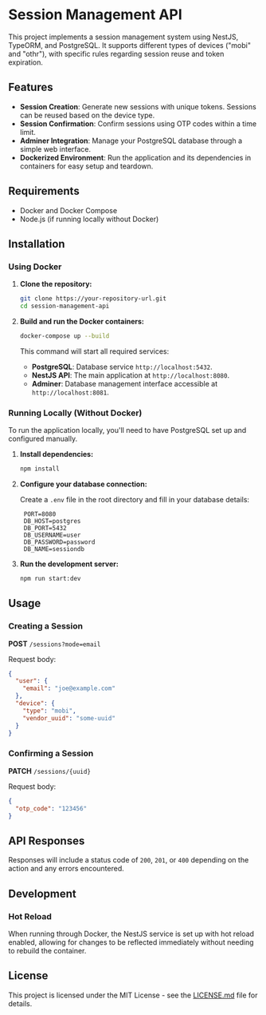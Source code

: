 # Session Management API

This project implements a session management system using NestJS, TypeORM, and PostgreSQL. It supports different types of devices ("mobi" and "othr"), with specific rules regarding session reuse and token expiration.

## Features

- **Session Creation**: Generate new sessions with unique tokens. Sessions can be reused based on the device type.
- **Session Confirmation**: Confirm sessions using OTP codes within a time limit.
- **Adminer Integration**: Manage your PostgreSQL database through a simple web interface.
- **Dockerized Environment**: Run the application and its dependencies in containers for easy setup and teardown.

## Requirements

- Docker and Docker Compose
- Node.js (if running locally without Docker)

## Installation

### Using Docker

1. **Clone the repository:**

   ```bash
   git clone https://your-repository-url.git
   cd session-management-api
   ```

2. **Build and run the Docker containers:**

   ```bash
   docker-compose up --build
   ```

   This command will start all required services:
   - **PostgreSQL**: Database service `http://localhost:5432`.
   - **NestJS API**: The main application at `http://localhost:8080`.
   - **Adminer**: Database management interface accessible at `http://localhost:8081`.

### Running Locally (Without Docker)

To run the application locally, you'll need to have PostgreSQL set up and configured manually.

1. **Install dependencies:**

   ```bash
   npm install
   ```

2. **Configure your database connection:**

   Create a `.env` file in the root directory and fill in your database details:

   ```plaintext
    PORT=8080
    DB_HOST=postgres
    DB_PORT=5432
    DB_USERNAME=user
    DB_PASSWORD=password
    DB_NAME=sessiondb
   ```

3. **Run the development server:**

   ```bash
   npm run start:dev
   ```

## Usage

### Creating a Session

**POST** `/sessions?mode=email`

Request body:

```json
{
  "user": {
    "email": "joe@example.com"
  },
  "device": {
    "type": "mobi",
    "vendor_uuid": "some-uuid"
  }
}
```

### Confirming a Session

**PATCH** `/sessions/{uuid}`

Request body:

```json
{
  "otp_code": "123456"
}
```

## API Responses

Responses will include a status code of `200`, `201`, or `400` depending on the action and any errors encountered.

## Development

### Hot Reload

When running through Docker, the NestJS service is set up with hot reload enabled, allowing for changes to be reflected immediately without needing to rebuild the container.

## License

This project is licensed under the MIT License - see the [LICENSE.md](LICENSE.md) file for details.
